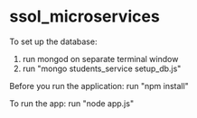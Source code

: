 # ssol_microservices

To set up the database:
1. run mongod on separate terminal window
2. run "mongo students_service setup_db.js"

Before you run the application:
run "npm install"

To run the app:
run "node app.js"
